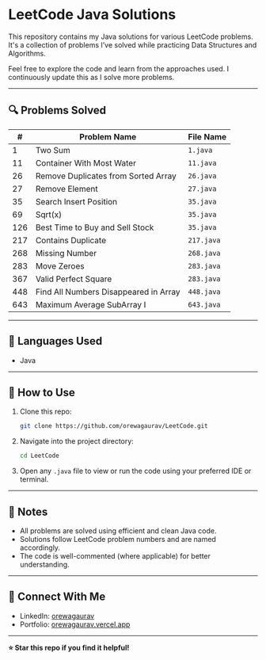 
# LeetCode Java Solutions

This repository contains my Java solutions for various LeetCode problems. It's a collection of problems I’ve solved while practicing Data Structures and Algorithms.

Feel free to explore the code and learn from the approaches used. I continuously update this as I solve more problems.

---

## 🔍 Problems Solved

| #   | Problem Name                           | File Name     |
|-----|----------------------------------------|---------------|
| 1   | Two Sum                                | `1.java`      |
| 11  | Container With Most Water              | `11.java`     |
| 26  | Remove Duplicates from Sorted Array    | `26.java`     |
| 27  | Remove Element                         | `27.java`     |
| 35  | Search Insert Position                 | `35.java`     |
| 69  | Sqrt(x)                                | `35.java`     |
| 126 | Best Time to Buy and Sell Stock        | `35.java`     |
| 217 | Contains Duplicate                     | `217.java`    |
| 268 | Missing Number                         | `268.java`    |
| 283 | Move Zeroes                            | `283.java`    |
| 367 | Valid Perfect Square                   | `283.java`    |
| 448 | Find All Numbers Disappeared in Array  | `448.java`    |
| 643 | Maximum Average SubArray I             | `643.java`    |

---

## 🧠 Languages Used

- Java

---

## 🚀 How to Use

1. Clone this repo:
   ```bash
   git clone https://github.com/orewagaurav/LeetCode.git
   ```

2. Navigate into the project directory:
   ```bash
   cd LeetCode
   ```

3. Open any `.java` file to view or run the code using your preferred IDE or terminal.

---

## 📌 Notes

- All problems are solved using efficient and clean Java code.
- Solutions follow LeetCode problem numbers and are named accordingly.
- The code is well-commented (where applicable) for better understanding.

---

## 🔗 Connect With Me

- LinkedIn: [orewagaurav](https://linkedin.com/in/orewagaurav)
- Portfolio: [orewagaurav.vercel.app](https://orewagaurav.vercel.app)

---

**⭐ Star this repo if you find it helpful!**
